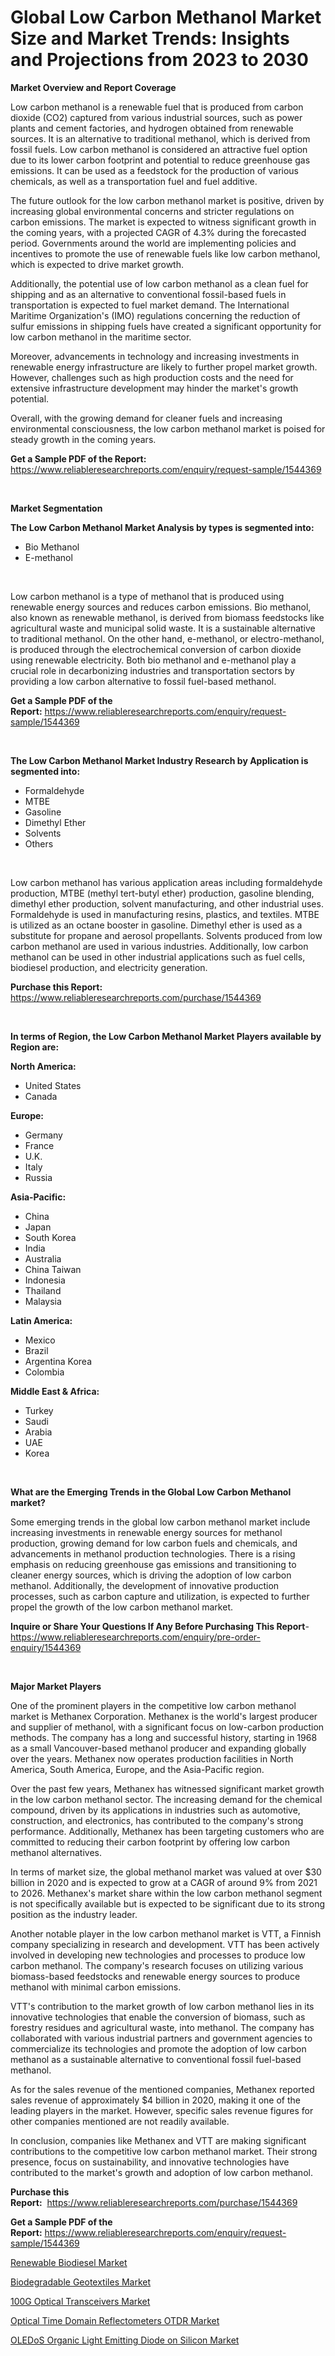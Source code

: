 <p><h1>Global Low Carbon Methanol Market Size and Market Trends: Insights and Projections from 2023 to 2030</h1></p><p><strong>Market Overview and Report Coverage</strong></p>
<p><p>Low carbon methanol is a renewable fuel that is produced from carbon dioxide (CO2) captured from various industrial sources, such as power plants and cement factories, and hydrogen obtained from renewable sources. It is an alternative to traditional methanol, which is derived from fossil fuels. Low carbon methanol is considered an attractive fuel option due to its lower carbon footprint and potential to reduce greenhouse gas emissions. It can be used as a feedstock for the production of various chemicals, as well as a transportation fuel and fuel additive.</p><p>The future outlook for the low carbon methanol market is positive, driven by increasing global environmental concerns and stricter regulations on carbon emissions. The market is expected to witness significant growth in the coming years, with a projected CAGR of 4.3% during the forecasted period. Governments around the world are implementing policies and incentives to promote the use of renewable fuels like low carbon methanol, which is expected to drive market growth.</p><p>Additionally, the potential use of low carbon methanol as a clean fuel for shipping and as an alternative to conventional fossil-based fuels in transportation is expected to fuel market demand. The International Maritime Organization's (IMO) regulations concerning the reduction of sulfur emissions in shipping fuels have created a significant opportunity for low carbon methanol in the maritime sector.</p><p>Moreover, advancements in technology and increasing investments in renewable energy infrastructure are likely to further propel market growth. However, challenges such as high production costs and the need for extensive infrastructure development may hinder the market's growth potential.</p><p>Overall, with the growing demand for cleaner fuels and increasing environmental consciousness, the low carbon methanol market is poised for steady growth in the coming years.</p></p>
<p><strong>Get a Sample PDF of the Report:</strong> <a href="https://www.reliableresearchreports.com/enquiry/request-sample/1544369">https://www.reliableresearchreports.com/enquiry/request-sample/1544369</a></p>
<p>&nbsp;</p>
<p><strong>Market Segmentation</strong></p>
<p><strong>The Low Carbon Methanol Market Analysis by types is segmented into:</strong></p>
<p><ul><li>Bio Methanol</li><li>E-methanol</li></ul></p>
<p>&nbsp;</p>
<p><p>Low carbon methanol is a type of methanol that is produced using renewable energy sources and reduces carbon emissions. Bio methanol, also known as renewable methanol, is derived from biomass feedstocks like agricultural waste and municipal solid waste. It is a sustainable alternative to traditional methanol. On the other hand, e-methanol, or electro-methanol, is produced through the electrochemical conversion of carbon dioxide using renewable electricity. Both bio methanol and e-methanol play a crucial role in decarbonizing industries and transportation sectors by providing a low carbon alternative to fossil fuel-based methanol.</p></p>
<p><strong>Get a Sample PDF of the Report:</strong>&nbsp;<a href="https://www.reliableresearchreports.com/enquiry/request-sample/1544369">https://www.reliableresearchreports.com/enquiry/request-sample/1544369</a></p>
<p>&nbsp;</p>
<p><strong>The Low Carbon Methanol Market Industry Research by Application is segmented into:</strong></p>
<p><ul><li>Formaldehyde</li><li>MTBE</li><li>Gasoline</li><li>Dimethyl Ether</li><li>Solvents</li><li>Others</li></ul></p>
<p>&nbsp;</p>
<p><p>Low carbon methanol has various application areas including formaldehyde production, MTBE (methyl tert-butyl ether) production, gasoline blending, dimethyl ether production, solvent manufacturing, and other industrial uses. Formaldehyde is used in manufacturing resins, plastics, and textiles. MTBE is utilized as an octane booster in gasoline. Dimethyl ether is used as a substitute for propane and aerosol propellants. Solvents produced from low carbon methanol are used in various industries. Additionally, low carbon methanol can be used in other industrial applications such as fuel cells, biodiesel production, and electricity generation.</p></p>
<p><strong>Purchase this Report:</strong>&nbsp; <a href="https://www.reliableresearchreports.com/purchase/1544369">https://www.reliableresearchreports.com/purchase/1544369</a></p>
<p>&nbsp;</p>
<p><strong>In terms of Region, the Low Carbon Methanol Market Players available by Region are:</strong></p>
<p>
    <p> <strong> North America: </strong>
        <ul>
            <li>United States</li>
            <li>Canada</li>
        </ul>
        </p> 
    <p> <strong> Europe: </strong>
        <ul>
            <li>Germany</li>
            <li>France</li>
            <li>U.K.</li>
            <li>Italy</li>
            <li>Russia</li>
        </ul>
        </p> 
    <p> <strong> Asia-Pacific: </strong>
        <ul>
            <li>China</li>
            <li>Japan</li>
            <li>South Korea</li>
            <li>India</li>
            <li>Australia</li>
            <li>China Taiwan</li>
            <li>Indonesia</li>
            <li>Thailand</li>
            <li>Malaysia</li>
        </ul>
        </p> 
    <p> <strong> Latin America: </strong>
        <ul>
            <li>Mexico</li>
            <li>Brazil</li>
            <li>Argentina Korea</li>
            <li>Colombia</li>
        </ul>
        </p> 
    <p> <strong> Middle East & Africa: </strong>
        <ul>
            <li>Turkey</li>
            <li>Saudi</li>
            <li>Arabia</li>
            <li>UAE</li>
            <li>Korea</li>
        </ul>
    </p>
    </p>
<p>&nbsp;</p>
<p><strong>What are the Emerging Trends in the Global Low Carbon Methanol market?</strong></p>
<p><p>Some emerging trends in the global low carbon methanol market include increasing investments in renewable energy sources for methanol production, growing demand for low carbon fuels and chemicals, and advancements in methanol production technologies. There is a rising emphasis on reducing greenhouse gas emissions and transitioning to cleaner energy sources, which is driving the adoption of low carbon methanol. Additionally, the development of innovative production processes, such as carbon capture and utilization, is expected to further propel the growth of the low carbon methanol market.</p></p>
<p><strong>Inquire or Share Your Questions If Any Before Purchasing This Report</strong>- <a href="https://www.reliableresearchreports.com/enquiry/pre-order-enquiry/1544369">https://www.reliableresearchreports.com/enquiry/pre-order-enquiry/1544369</a></p>
<p>&nbsp;</p>
<p><strong>Major Market Players</strong></p>
<p><p>One of the prominent players in the competitive low carbon methanol market is Methanex Corporation. Methanex is the world's largest producer and supplier of methanol, with a significant focus on low-carbon production methods. The company has a long and successful history, starting in 1968 as a small Vancouver-based methanol producer and expanding globally over the years. Methanex now operates production facilities in North America, South America, Europe, and the Asia-Pacific region.</p><p>Over the past few years, Methanex has witnessed significant market growth in the low carbon methanol sector. The increasing demand for the chemical compound, driven by its applications in industries such as automotive, construction, and electronics, has contributed to the company's strong performance. Additionally, Methanex has been targeting customers who are committed to reducing their carbon footprint by offering low carbon methanol alternatives.</p><p>In terms of market size, the global methanol market was valued at over $30 billion in 2020 and is expected to grow at a CAGR of around 9% from 2021 to 2026. Methanex's market share within the low carbon methanol segment is not specifically available but is expected to be significant due to its strong position as the industry leader.</p><p>Another notable player in the low carbon methanol market is VTT, a Finnish company specializing in research and development. VTT has been actively involved in developing new technologies and processes to produce low carbon methanol. The company's research focuses on utilizing various biomass-based feedstocks and renewable energy sources to produce methanol with minimal carbon emissions.</p><p>VTT's contribution to the market growth of low carbon methanol lies in its innovative technologies that enable the conversion of biomass, such as forestry residues and agricultural waste, into methanol. The company has collaborated with various industrial partners and government agencies to commercialize its technologies and promote the adoption of low carbon methanol as a sustainable alternative to conventional fossil fuel-based methanol.</p><p>As for the sales revenue of the mentioned companies, Methanex reported sales revenue of approximately $4 billion in 2020, making it one of the leading players in the market. However, specific sales revenue figures for other companies mentioned are not readily available.</p><p>In conclusion, companies like Methanex and VTT are making significant contributions to the competitive low carbon methanol market. Their strong presence, focus on sustainability, and innovative technologies have contributed to the market's growth and adoption of low carbon methanol.</p></p>
<p><strong>Purchase this Report:</strong>&nbsp;&nbsp;<a href="https://www.reliableresearchreports.com/purchase/1544369">https://www.reliableresearchreports.com/purchase/1544369</a></p>
<p></p>
<p><strong>Get a Sample PDF of the Report:</strong>&nbsp;<a href="https://www.reliableresearchreports.com/enquiry/request-sample/1544369">https://www.reliableresearchreports.com/enquiry/request-sample/1544369</a></p>
<p><p><a href="https://github.com/grishafomin4852/Market-Research-Report-List-1/blob/main/renewable-biodiesel-market.md">Renewable Biodiesel Market</a></p><p><a href="https://github.com/abbypearson7765/Market-Research-Report-List-1/blob/main/biodegradable-geotextiles-market.md">Biodegradable Geotextiles Market</a></p><p><a href="https://medium.com/@joanobrien1990/100g-optical-transceivers-market-the-key-to-successful-business-strategy-forecast-till-2030-262ba67d5cc6">100G Optical Transceivers Market</a></p><p><a href="https://medium.com/@rosejohnson762014/optical-time-domain-reflectometers-otdr-market-size-and-market-trends-complete-industry-overview-db6f7fd2b119">Optical Time Domain Reflectometers OTDR Market</a></p><p><a href="https://medium.com/@tiffanytran1905/oledos-organic-light-emitting-diode-on-silicon-market-size-reveals-the-best-marketing-channels-in-755bdf88e961">OLEDoS Organic Light Emitting Diode on Silicon Market</a></p></p>